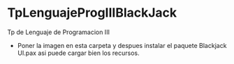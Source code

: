 # TpLenguajeProgIIIBlackJack
Tp de Lenguaje de Programacion III

* Poner la imagen en esta carpeta y despues instalar el paquete Blackjack UI.pax asi puede cargar bien los recursos.
